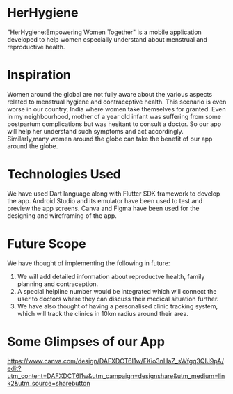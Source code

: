 # HerHygiene
"HerHygiene:Empowering Women Together" is a mobile application developed to help women especially understand about menstrual and reproductive health.
# Inspiration
Women around the global are not fully aware about the various aspects related to menstrual hygiene and contraceptive health. This scenario is even worse in our country, India where women take themselves for granted. Even in my neighbourhood, mother of a year old infant was suffering from some postpartum complications but was hesitant to consult a doctor. So our app will help her understand such symptoms and act accordingly. Similarly,many women around the globe can take the benefit of our app around the globe.
# Technologies Used
We have used Dart language along with Flutter SDK framework to develop the app. Android Studio and its emulator have been used to test and preview the app screens. 
Canva and Figma have been used for the designing and wireframing of the app.
# Future Scope
We have thought of implementing the following in future:
1. We will add detailed information about reproductve health, family planning and contraception.
2. A special helpline number would be integrated which will connect the user to doctors where they can discuss their medical situation further.
3. We have also thought of having a personalised clinic tracking system, which will track the clinics in 10km radius around their area.
# Some Glimpses of our App
https://www.canva.com/design/DAFXDCT6I1w/FKio3nHaZ_sWfgq3QIJ9pA/edit?utm_content=DAFXDCT6I1w&utm_campaign=designshare&utm_medium=link2&utm_source=sharebutton
